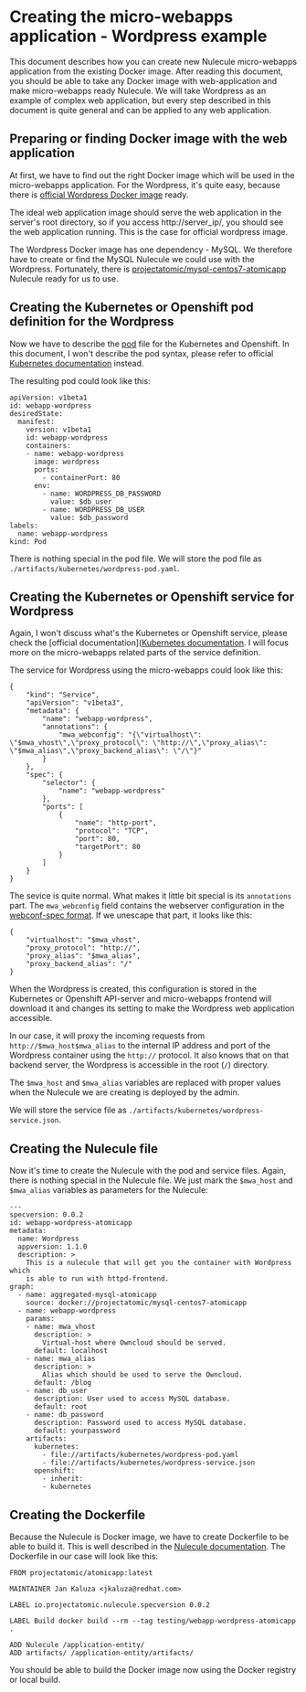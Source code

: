 # Creating the micro-webapps application - Wordpress example

This document describes how you can create new Nulecule micro-webapps application from the existing Docker image. After reading this document, you should be able to take any Docker image with web-application and make micro-webapps ready Nulecule. We will take Wordpress as an example of complex web application, but every step described in this document is quite general and can be applied to any web application.

## Preparing or finding Docker image with the web application

At first, we have to find out the right Docker image which will be used in the micro-webapps application. For the Wordpress, it's quite easy, because there is [official Wordpress Docker image](https://registry.hub.docker.com/_/wordpress/) ready.

The ideal web application image should serve the web application in the server's root directory, so if you access http://server_ip/, you should see the web application running. This is the case for official wordpress image.

The Wordpress Docker image has one dependency - MySQL. We therefore have to create or find the MySQL Nulecule we could use with the Wordpress. Fortunately, there is [projectatomic/mysql-centos7-atomicapp](https://registry.hub.docker.com/u/projectatomic/mysql-centos7-atomicapp/) Nulecule ready for us to use.

## Creating the Kubernetes or Openshift pod definition for the Wordpress

Now we have to describe the [pod](https://github.com/GoogleCloudPlatform/kubernetes/blob/master/docs/pods.md) file for the Kubernetes and Openshift. In this document, I won't describe the pod syntax, please refer to official [Kubernetes documentation](https://github.com/GoogleCloudPlatform/kubernetes/blob/master/docs/pods.md) instead.

The resulting pod could look like this:

    apiVersion: v1beta1
    id: webapp-wordpress
    desiredState:
      manifest:
        version: v1beta1
        id: webapp-wordpress
        containers:
        - name: webapp-wordpress
          image: wordpress
          ports:
            - containerPort: 80
          env:
            - name: WORDPRESS_DB_PASSWORD
              value: $db_user
            - name: WORDPRESS_DB_USER
              value: $db_password
    labels:
      name: webapp-wordpress
    kind: Pod

There is nothing special in the pod file. We will store the pod file as `./artifacts/kubernetes/wordpress-pod.yaml`.

## Creating the Kubernetes or Openshift service for Wordpress

Again, I won't discuss what's the Kubernetes or Openshift service, please check the [official documentation]([Kubernetes documentation](https://github.com/GoogleCloudPlatform/kubernetes/blob/master/docs/pods.md). I will focus more on the micro-webapps related parts of the service definition.

The service for Wordpress using the micro-webapps could look like this:

    {
        "kind": "Service",
        "apiVersion": "v1beta3",
        "metadata": {
            "name": "webapp-wordpress",
            "annotations": {
                "mwa_webconfig": "{\"virtualhost\": \"$mwa_vhost\",\"proxy_protocol\": \"http://\",\"proxy_alias\": \"$mwa_alias\",\"proxy_backend_alias\": \"/\"}"
            }
        },
        "spec": {
            "selector": {
                "name": "webapp-wordpress"
            },
            "ports": [
                {
                    "name": "http-port",
                    "protocol": "TCP",
                    "port": 80,
                    "targetPort": 80
                }
            ]
        }
    }

The sevice is quite normal. What makes it little bit special is its `annotations` part. The `mwa_webconfig` field contains the webserver configuration in the [webconf-spec format](https://github.com/micro-webapps/webconf-spec). If we unescape that part, it looks like this:

    {
        "virtualhost": "$mwa_vhost",
        "proxy_protocol": "http://",
        "proxy_alias": "$mwa_alias",
        "proxy_backend_alias": "/"
    }

When the Wordpress is created, this configuration is stored in the Kubernetes or Openshift API-server and micro-webapps frontend will download it and changes its setting to make the Wordpress web application accessible.

In our case, it will proxy the incoming requests from `http://$mwa_host$mwa_alias` to the internal IP address and port of the Wordpress container using the `http://` protocol. It also knows that on that backend server, the Wordpress is accessible in the root (`/`) directory.

The `$mwa_host` and `$mwa_alias` variables are replaced with proper values when the Nulecule we are creating is deployed by the admin.

 We will store the service file as `./artifacts/kubernetes/wordpress-service.json`.

## Creating the Nulecule file

Now it's time to create the Nulecule with the pod and service files. Again, there is nothing special in the Nulecule file. We just mark the `$mwa_host` and `$mwa_alias` variables as parameters for the Nulecule:

    ---
    specversion: 0.0.2
    id: webapp-wordpress-atomicapp
    metadata:
      name: Wordpress
      appversion: 1.1.0
      description: >
        This is a nulecule that will get you the container with Wordpress which
        is able to run with httpd-frontend.
    graph:
      - name: aggregated-mysql-atomicapp
        source: docker://projectatomic/mysql-centos7-atomicapp
      - name: webapp-wordpress
        params:
        - name: mwa_vhost
          description: >
            Virtual-host where Owncloud should be served.
          default: localhost
        - name: mwa_alias
          description: >
            Alias which should be used to serve the Owncloud.
          default: /blog
        - name: db_user
          description: User used to access MySQL database.
          default: root
        - name: db_password
          description: Password used to access MySQL database.
          default: yourpassword
        artifacts:
          kubernetes:
            - file://artifacts/kubernetes/wordpress-pod.yaml
            - file://artifacts/kubernetes/wordpress-service.json
          openshift:
            - inherit:
            - kubernetes

## Creating the Dockerfile

Because the Nulecule is Docker image, we have to create Dockerfile to be able to build it. This is well described in the [Nulecule documentation](https://github.com/projectatomic/nulecule/blob/master/docs/getting-started.md). The Dockerfile in our case will look like this:

    FROM projectatomic/atomicapp:latest

    MAINTAINER Jan Kaluza <jkaluza@redhat.com>

    LABEL io.projectatomic.nulecule.specversion 0.0.2

    LABEL Build docker build --rm --tag testing/webapp-wordpress-atomicapp .

    ADD Nulecule /application-entity/
    ADD artifacts/ /application-entity/artifacts/

You should be able to build the Docker image now using the Docker registry or local build.


